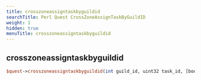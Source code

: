 ```yaml
---
title: crosszoneassigntaskbyguildid
searchTitle: Perl Quest CrossZoneAssignTaskByGuildID
weight: 1
hidden: true
menuTitle: crosszoneassigntaskbyguildid
---
```

## crosszoneassigntaskbyguildid
```perl
$quest->crosszoneassigntaskbyguildid(int guild_id, uint32 task_id, [bool enforce_level_requirement = false])
```